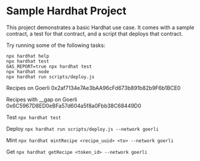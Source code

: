 # Sample Hardhat Project

This project demonstrates a basic Hardhat use case. It comes with a sample contract, a test for that contract, and a script that deploys that contract.

Try running some of the following tasks:

```shell
npx hardhat help
npx hardhat test
GAS_REPORT=true npx hardhat test
npx hardhat node
npx hardhat run scripts/deploy.js
```


Recipes on Goerli 0x2af7134e7Ae3bAA96cFd673b891b82b9F6b1BCE0

Recipes with __gap on Goerli 0x6C5967D8ED0eBFa57d604a5f8a0Fbb38C68449D0


Test `npx hardhat test`

Deploy `npx hardhat run scripts/deploy.js --network goerli`

Mint `npx hardhat mintRecipe <recipe_uuid> <to> --network goerli`

Get `npx hardhat getRecipe <token_id> --network goerli`
